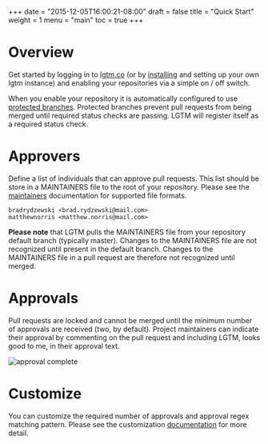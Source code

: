 +++
date = "2015-12-05T16:00:21-08:00"
draft = false
title = "Quick Start"
weight = 1
menu = "main"
toc = true
+++

# Overview

Get started by logging in to [lgtm.co](https://lgtm.co) (or by [installing](../install) and setting up your own lgtm instance) and enabling your repositories via a simple on / off switch.

When you enable your repository it is automatically configured to use [protected branches](https://github.com/blog/2051-protected-branches-and-required-status-checks). Protected branches prevent pull requests from being merged until required status checks are passing. LGTM will register itself as a required status check.

# Approvers

Define a list of individuals that can approve pull requests. This list should be store in a MAINTAINERS file to the root of your repository. Please see the [maintainers](../maintainers) documentation for supported file formats.

```
bradrydzewski <brad.rydzewski@mail.com>
matthewnorris <matthew.norris@mail.com>
```

**Please note** that LGTM pulls the MAINTAINERS file from your repository default branch (typically master). Changes to the MAINTAINERS file are not recognized until present in the default branch. Changes to the MAINTAINERS file in a pull request are therefore not recognized until merged.

# Approvals

Pull requests are locked and cannot be merged until the minimum number of approvals are received (two, by default). Project maintainers can indicate their approval by commenting on the pull request and including LGTM, looks good to me, in their approval text.

![approval complete](/docs/images/approval_complete.png)


# Customize

You can customize the required number of approvals and approval regex matching pattern. Please see the customization [documentation](../customize) for more detail.
